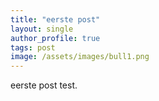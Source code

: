 ```yaml
---
title: "eerste post"
layout: single
author_profile: true
tags: post
image: /assets/images/bull1.png
---
```


eerste post test.